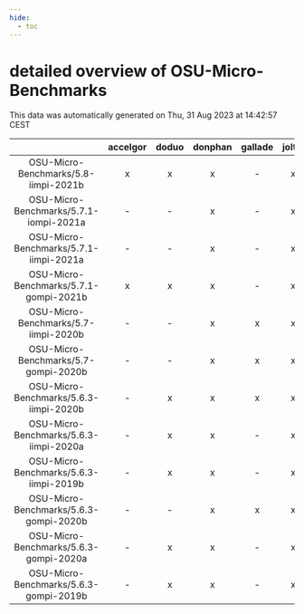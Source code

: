 ```yaml
---
hide:
  - toc
---
```


detailed overview of OSU-Micro-Benchmarks
=========================================


This data was automatically generated on Thu, 31 Aug 2023 at 14:42:57 CEST  

| |accelgor|doduo|donphan|gallade|joltik|skitty|swalot|victini|
| :---: | :---: | :---: | :---: | :---: | :---: | :---: | :---: | :---: |
|OSU-Micro-Benchmarks/5.8-iimpi-2021b|x|x|x|-|x|x|x|x|
|OSU-Micro-Benchmarks/5.7.1-iompi-2021a|-|-|x|-|x|x|x|x|
|OSU-Micro-Benchmarks/5.7.1-iimpi-2021a|-|-|x|-|x|x|x|x|
|OSU-Micro-Benchmarks/5.7.1-gompi-2021b|x|x|x|-|x|x|x|x|
|OSU-Micro-Benchmarks/5.7-iimpi-2020b|-|-|x|x|x|x|x|x|
|OSU-Micro-Benchmarks/5.7-gompi-2020b|-|-|x|x|x|x|x|x|
|OSU-Micro-Benchmarks/5.6.3-iimpi-2020b|-|x|x|x|x|x|x|x|
|OSU-Micro-Benchmarks/5.6.3-iimpi-2020a|-|x|x|-|x|x|x|x|
|OSU-Micro-Benchmarks/5.6.3-iimpi-2019b|-|x|x|-|x|x|x|x|
|OSU-Micro-Benchmarks/5.6.3-gompi-2020b|-|-|x|x|x|x|x|x|
|OSU-Micro-Benchmarks/5.6.3-gompi-2020a|-|x|x|-|x|x|x|x|
|OSU-Micro-Benchmarks/5.6.3-gompi-2019b|-|x|x|-|x|x|x|x|
